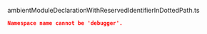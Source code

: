 ambientModuleDeclarationWithReservedIdentifierInDottedPath.ts
```json
Namespace name cannot be 'debugger'.
```
